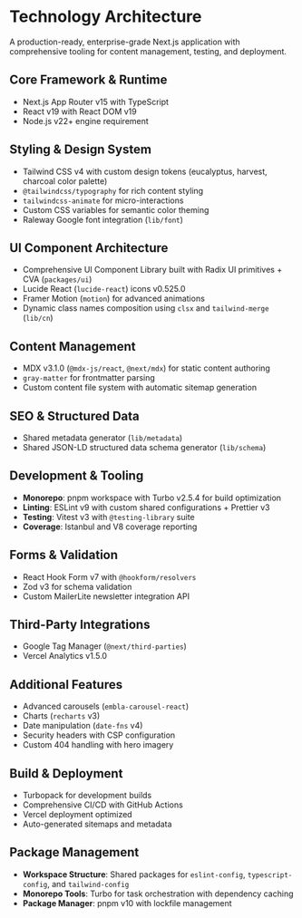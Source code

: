 # Technology Architecture

A production-ready, enterprise-grade Next.js application with comprehensive tooling for content management, testing, and deployment.

## **Core Framework & Runtime**

- Next.js App Router v15 with TypeScript
- React v19 with React DOM v19
- Node.js v22+ engine requirement

## **Styling & Design System**

- Tailwind CSS v4 with custom design tokens (eucalyptus, harvest, charcoal color palette)
- `@tailwindcss/typography` for rich content styling
- `tailwindcss-animate` for micro-interactions
- Custom CSS variables for semantic color theming
- Raleway Google font integration (`lib/font`)

## **UI Component Architecture**

- Comprehensive UI Component Library built with Radix UI primitives + CVA (`packages/ui`)
- Lucide React (`lucide-react`) icons v0.525.0
- Framer Motion (`motion`) for advanced animations
- Dynamic class names composition using `clsx` and `tailwind-merge` (`lib/cn`)

## **Content Management**

- MDX v3.1.0 (`@mdx-js/react`, `@next/mdx`) for static content authoring
- `gray-matter` for frontmatter parsing
- Custom content file system with automatic sitemap generation

## **SEO & Structured Data**

- Shared metadata generator (`lib/metadata`)
- Shared JSON-LD structured data schema generator (`lib/schema`)

## **Development & Tooling**

- **Monorepo**: pnpm workspace with Turbo v2.5.4 for build optimization
- **Linting**: ESLint v9 with custom shared configurations + Prettier v3
- **Testing**: Vitest v3 with `@testing-library` suite
- **Coverage**: Istanbul and V8 coverage reporting

## **Forms & Validation**

- React Hook Form v7 with `@hookform/resolvers`
- Zod v3 for schema validation
- Custom MailerLite newsletter integration API

## **Third-Party Integrations**

- Google Tag Manager (`@next/third-parties`)
- Vercel Analytics v1.5.0

## **Additional Features**

- Advanced carousels (`embla-carousel-react`)
- Charts (`recharts` v3)
- Date manipulation (`date-fns` v4)
- Security headers with CSP configuration
- Custom 404 handling with hero imagery

## **Build & Deployment**

- Turbopack for development builds
- Comprehensive CI/CD with GitHub Actions
- Vercel deployment optimized
- Auto-generated sitemaps and metadata

## **Package Management**

- **Workspace Structure**: Shared packages for `eslint-config`, `typescript-config`, and `tailwind-config`
- **Monorepo Tools**: Turbo for task orchestration with dependency caching
- **Package Manager**: pnpm v10 with lockfile management
